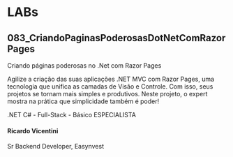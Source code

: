 # LABs

## 083_CriandoPaginasPoderosasDotNetComRazorPages

Criando páginas poderosas no .Net com Razor Pages

Agilize a criação das suas aplicações .NET MVC com Razor Pages, uma tecnologia que unifica as camadas de Visão e Controle. Com isso, seus projetos se tornam mais simples e produtivos. Neste projeto, o expert mostra na prática que simplicidade também é poder!

.NET C# - Full-Stack - Básico
ESPECIALISTA
#### Ricardo Vicentini
Sr Backend Developer, Easynvest


